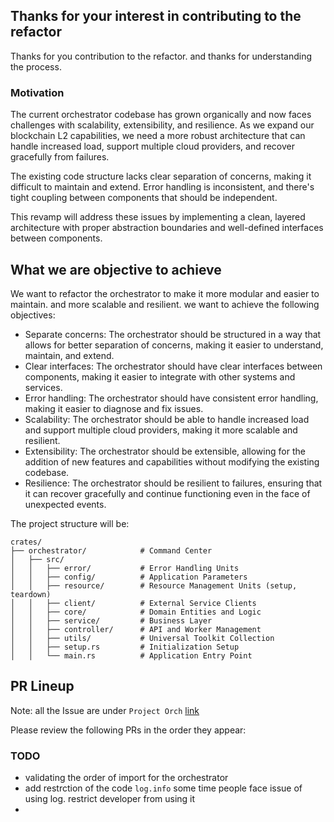 
## Thanks for your interest in contributing to the refactor

Thanks for you contribution to the refactor. and thanks for understanding the process.

### Motivation

The current orchestrator codebase has grown organically and now faces challenges with scalability, extensibility, and resilience. As we expand our blockchain L2 capabilities, we need a more robust architecture that can handle increased load, support multiple cloud providers, and recover gracefully from failures.

The existing code structure lacks clear separation of concerns, making it difficult to maintain and extend. Error handling is inconsistent, and there's tight coupling between components that should be independent.

This revamp will address these issues by implementing a clean, layered architecture with proper abstraction boundaries and well-defined interfaces between components.

## What we are objective to achieve

We want to refactor the orchestrator to make it more modular and easier to maintain.
and more scalable and resilient. we want to achieve the following objectives:

- Separate concerns: The orchestrator should be structured in a way that allows for better separation of concerns, making it easier to understand, maintain, and extend.
- Clear interfaces: The orchestrator should have clear interfaces between components, making it easier to integrate with other systems and services.
- Error handling: The orchestrator should have consistent error handling, making it easier to diagnose and fix issues.
- Scalability: The orchestrator should be able to handle increased load and support multiple cloud providers, making it more scalable and resilient.
- Extensibility: The orchestrator should be extensible, allowing for the addition of new features and capabilities without modifying the existing codebase.
- Resilience: The orchestrator should be resilient to failures, ensuring that it can recover gracefully and continue functioning even in the face of unexpected events.



The project structure will be:
```
crates/
├── orchestrator/            # Command Center
│   ├── src/
│   │   ├── error/           # Error Handling Units
│   │   ├── config/          # Application Parameters
│   │   ├── resource/        # Resource Management Units (setup, teardown)
│   │   ├── client/          # External Service Clients
│   │   ├── core/            # Domain Entities and Logic
│   │   ├── service/         # Business Layer
│   │   ├── controller/      # API and Worker Management
│   │   ├── utils/           # Universal Toolkit Collection
│   │   ├── setup.rs         # Initialization Setup
│   │   └── main.rs          # Application Entry Point
```

## PR Lineup

Note: all the Issue are under ```Project Orch``` [link](https://github.com/madara-alliance/madara/issues?q=state%3Aopen%20label%3A%22Project%20Orch%22)


Please review the following PRs in the order they appear:



### TODO
- validating the order of import for the orchestrator
- add restrction of the code ```log.info``` some time people face issue of using log. restrict developer from using it
- 

